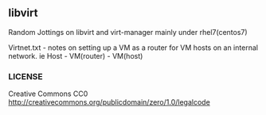 ## libvirt
Random Jottings on libvirt and virt-manager mainly under rhel7(centos7)

Virtnet.txt - notes on setting up a VM as a router for VM hosts on an
internal network.
ie Host - VM(router) - VM(host)

### LICENSE
Creative Commons CC0
<a href="http://creativecommons.org/publicdomain/zero/1.0/legalcode">
http://creativecommons.org/publicdomain/zero/1.0/legalcode</a>

